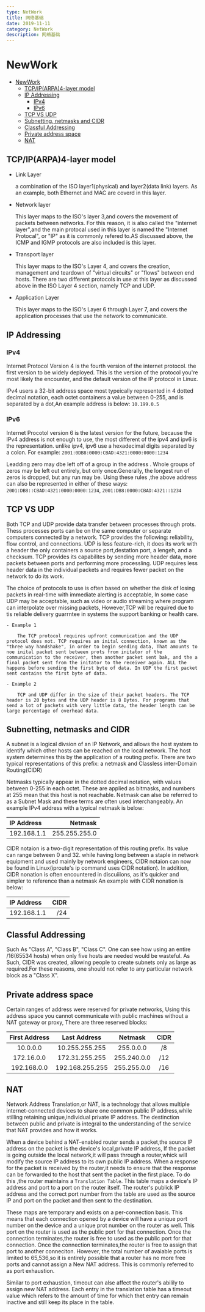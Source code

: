 ```yaml
---
type: NetWork
title: 网络基础
date: 2019-11-11
category: NetWork
description: 网络基础
---
```




# NewWork

- [NewWork](#newwork)
  - [TCP/IP(ARPA)4-layer model](#tcpiparpa4-layer-model)
  - [IP Addressing](#ip-addressing)
    - [IPv4](#ipv4)
    - [IPv6](#ipv6)
  - [TCP VS UDP](#tcp-vs-udp)
  - [Subnetting, netmasks and CIDR](#subnetting-netmasks-and-cidr)
  - [Classful Addressing](#classful-addressing)
  - [Private address space](#private-address-space)
  - [NAT](#nat)

## TCP/IP(ARPA)4-layer model

- Link Layer

    a combination of the ISO layer1(physical) and layer2(data link) layers. As an example, both Ethernet and MAC are coverd in this layer.

- Network layer

    This layer maps to the ISO's layer 3,and covers the movement of packets between networks. For this reason, it is also called the "internet layer",and the main protocal used in this layer is named the "Internet Protocal", or "IP" as it is commonly refered to.AS discussed above, the ICMP and IGMP protocols are also included is this layer.

- Transport layer

    This layer maps to the ISO's Layer 4, and covers the creation, management and teardown of "virtual circuits" or "flows" between end hosts. There are two different protocols in use at this layer as discussed above in the ISO Layer 4 section, namely TCP and UDP.

- Application Layer

    This layer maps to the ISO's Layer 6 through Layer 7, and covers the application processes that use the network to communicate.



## IP Addressing

### IPv4

Internet Protocol Version 4 is the fourth version of the internet protocol. the first version to be widely deployed. This is the version of the protocol you're most likely the encounter, and the default version of the IP protocol in Linux.

IPv4 users a 32-bit address space most typeically represented in 4 dotted decimal notation, each octet containers a value between 0-255, and is separated by a dot,An example address is below:
    `10.199.0.5`

### IPv6

Internet Procotol version 6 is the latest version for the future, because the IPv4 address is not enough to use, the most different of the ipv4 and ipv6 is the representation. unlike ipv4, ipv6 use a hexadecimal digits separated by a colon. For example:
    `2001:0DB8:0000:CBAD:4321:0000:0000:1234`

Leadding zero may dbe left off of a group in the address . Whole groups of zeros may be left out entirely, but only once.Generally, the longest run of zeros is dropped, but any run may be. Using these rules ,the above address can also be represented in either of these ways:
    `2001:DB8::CBAD:4321:0000:0000:1234`, `2001:DB8:0000:CBAD:4321::1234`


## TCP VS UDP

Both TCP and UDP provide data transfer between processes through prots. Thess processes ports can be on the same computer or separate computers connected by a network. TCP provides the following: reliability, flow control, and connections. UDP is less feature-rich, it does its work with a header the only containers a source port,destation port, a lengeh, and a checksum. TCP provides its capabilites by sending more header data, more packets between ports and performing more processling. UDP requires less header data in the individual packets
and requires fewer packet on the network to do its work.


The choice of protocols to use is often based on whether the disk of losing packets in real-time with immediate alerting is acceptable, In some case UDP may be acceptable, such as video or audio streaming where program can interpolate over missing packets, However,TCP will be required due to tis reliable delivery guarrntee in systems the support banking or health care.

    - Example 1 
    
        The TCP protocol requires upfront communication and the UDP protocol does not. TCP requires an inital connection, known as the "three way handshake", in order to begin sending data, That amounts to noe inital packet sent between prots from initator of the communication to the receiver, then another packet sent bak, and the a final packet sent from the initator to the receiver again. ALL the happens before sending the first byte of data. In UDP the first packet sent contains the first byte of data.
    
    - Example 2 
    
        TCP and UDP differ in the size of their packet headers. The TCP header is 20 bytes and the UDP header is 8 Bytes. For programs that send a lot of packets with very little data, the header length can be large percentage of overhead data. 


## Subnetting, netmasks and CIDR

A subnet is a logical divsion of an IP Network, and allows the host system to identify which other hosts can be reached on the local network. The host system determines this by the application of a routing profix. There are two typical representations of this prefix: a netmask and Classless inter-Domain Routing(CIDR)


Netmasks typically appear in the dotted decimal notation, with values between 0-255 in each octet. These are applied as bitmasks, and numbers at 255 mean that this host is not reachable. Netmask can alse be referred to as a Subnet Mask and these terms are often used interchangeably. An example IPv4 address with a typical netmask is below:

|IP Address  |Netmask|
| :----------| -----------:|
|192.168.1.1 |255.255.255.0|

CIDR notaion is a two-digit representation of this routing prefix. Its value can range between 0 and 32. while having long between a staple in network equipment and used mainly by network engineers, CIDR notaion can now be found in Linux(iproute's ip command uses CIDR notation). In addition, CIDR nonation is often encountered in discuiiions, as it's quicker and simpler to reference than a netmask An example with CIDR nonation is below:


|IP Address  |CIDR|
| :----------| -----------:|
|192.168.1.1 |/24|



## Classful Addressing

Such As "Class A", "Class B", "Class C". One can see how using an entire /16(65534 hosts) when only five hosts are needed would be wasteful. As Such, CIDR was created, allowing people to create subnets only as large as required.For these reasons, one should not refer to any particular network block as a "Class X".

## Private address space

Certain ranges of address were reserved for private networks, Using this address space you cannot communicate with public machines without a NAT gateway or proxy, There are three reserved blocks:


|First Address|Last Address|Netmask|CIDR|
| :-------------:| :---------------: | :----------: |:-----:|
| 10.0.0.0      | 10.255.255.255  | 255.0.0.0| /8   |
| 172.16.0.0    | 172.31.255.255  | 255.240.0.0 | /12 |
| 192.168.0.0   | 192.168.255.255 | 255.255.0.0  | /16 |


## NAT

Network Address Translation,or NAT, is a technology that allows multiple internet-connected devices to share one common public IP address,while stilling retaining unique,individual private IP address. The destinction between public and private is integral to the understanding of the service that NAT provides and how it works.

When a device behind a NAT-enabled router sends a packet,the source IP address on the packet is the device's local,private IP address, If the packet is going outside the local network,it will pass through a router,whick will modify the source IP address to its own public IP address. When a response for the packet is received by the router,it needs to ensure that the response can be forwarded to the host that sent the packet in the first place. To do this ,the router maintains a `Translation Table`. This table maps a device's IP address and port to a port on the router itself. The router's publick IP address and the correct port number from the table are used as the source IP and port on the packet and then sent to the destination.


These maps are temporary and exists on a per-connection basis. This means that each connection opened by a device will have a unique port number on the device and a unique prot number on the router as well. This port on the router is used as the public port for that connection. Once the connection terminates,the router is free to used as the public port for that connection. Once the connection terminates,the router is free to assign that port to another conneciton. However, the total number of avaiable ports is limited to 65,536,so it is entirely possible that a router has no more free ports and cannot assign a New NAT address. This is commonly referred to as port exhaustion.


Similar to port exhaustion, timeout can alse affect the router's abilily to assign new NAT address. Each entry in the translation table has a timeout value which refers to the amount of time for which thet entry can remain inactive and still keep its place in the table.